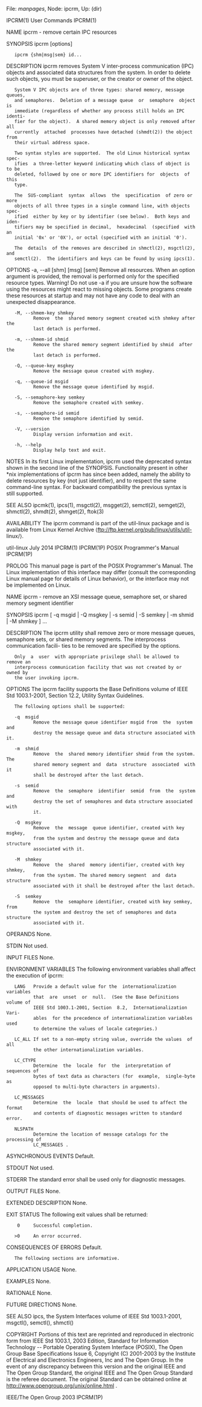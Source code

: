 File: *manpages*,  Node: ipcrm,  Up: (dir)

IPCRM(1)                         User Commands                        IPCRM(1)



NAME
       ipcrm - remove certain IPC resources

SYNOPSIS
       ipcrm [options]

       ipcrm {shm|msg|sem} id...

DESCRIPTION
       ipcrm  removes  System  V inter-process communication (IPC) objects and
       associated data structures from the system.  In order  to  delete  such
       objects, you must be superuser, or the creator or owner of the object.

       System V IPC objects are of three types: shared memory, message queues,
       and semaphores.  Deletion of a message queue  or  semaphore  object  is
       immediate (regardless of whether any process still holds an IPC identi-
       fier for the object).  A shared memory object is only removed after all
       currently  attached  processes have detached (shmdt(2)) the object from
       their virtual address space.

       Two syntax styles are supported.  The old Linux historical syntax spec-
       ifies  a three-letter keyword indicating which class of object is to be
       deleted, followed by one or more IPC identifiers for  objects  of  this
       type.

       The  SUS-compliant  syntax  allows  the  specification  of zero or more
       objects of all three types in a single command line, with objects spec-
       ified  either by key or by identifier (see below).  Both keys and iden-
       tifiers may be specified in decimal,  hexadecimal  (specified  with  an
       initial '0x' or '0X'), or octal (specified with an initial '0').

       The  details  of the removes are described in shmctl(2), msgctl(2), and
       semctl(2).  The identifiers and keys can be found by using ipcs(1).

OPTIONS
       -a, --all [shm] [msg] [sem]
              Remove all resources.  When an option argument is provided,  the
              removal  is  performed  only  for  the specified resource types.
              Warning!  Do not use -a if you are unsure how the software using
              the  resources  might  react  to missing objects.  Some programs
              create these resources at startup and may not have any  code  to
              deal with an unexpected disappearance.

       -M, --shmem-key shmkey
              Remove  the  shared memory segment created with shmkey after the
              last detach is performed.

       -m, --shmem-id shmid
              Remove the shared memory segment identified by shmid  after  the
              last detach is performed.

       -Q, --queue-key msgkey
              Remove the message queue created with msgkey.

       -q, --queue-id msgid
              Remove the message queue identified by msgid.

       -S, --semaphore-key semkey
              Remove the semaphore created with semkey.

       -s, --semaphore-id semid
              Remove the semaphore identified by semid.

       -V, --version
              Display version information and exit.

       -h, --help
              Display help text and exit.

NOTES
       In  its  first  Linux  implementation, ipcrm used the deprecated syntax
       shown in the second line of the  SYNOPSIS.   Functionality  present  in
       other  *nix  implementations  of ipcrm has since been added, namely the
       ability to delete resources  by  key  (not  just  identifier),  and  to
       respect  the  same command-line syntax.  For backward compatibility the
       previous syntax is still supported.

SEE ALSO
       ipcmk(1),  ipcs(1),   msgctl(2),   msgget(2),   semctl(2),   semget(2),
       shmctl(2), shmdt(2), shmget(2), ftok(3)

AVAILABILITY
       The  ipcrm  command  is part of the util-linux package and is available
       from Linux Kernel  Archive  ⟨ftp://ftp.kernel.org/pub/linux/utils/util-
       linux/⟩.



util-linux                         July 2014                          IPCRM(1)
IPCRM(1P)                  POSIX Programmer's Manual                 IPCRM(1P)



PROLOG
       This  manual  page is part of the POSIX Programmer's Manual.  The Linux
       implementation of this interface may differ (consult the  corresponding
       Linux  manual page for details of Linux behavior), or the interface may
       not be implemented on Linux.

NAME
       ipcrm - remove an XSI message queue, semaphore set,  or  shared  memory
       segment identifier

SYNOPSIS
       ipcrm [ -q msgid | -Q msgkey | -s semid | -S semkey |
              -m shmid | -M shmkey ] ...

DESCRIPTION
       The  ipcrm  utility shall remove zero or more message queues, semaphore
       sets, or shared memory segments. The interprocess communication facili-
       ties to be removed are specified by the options.

       Only  a  user  with appropriate privilege shall be allowed to remove an
       interprocess communication facility that was not created by or owned by
       the user invoking ipcrm.

OPTIONS
       The   ipcrm   facility   supports   the   Base  Definitions  volume  of
       IEEE Std 1003.1-2001, Section 12.2, Utility Syntax Guidelines.

       The following options shall be supported:

       -q  msgid
              Remove the message queue identifier msgid from  the  system  and
              destroy the message queue and data structure associated with it.

       -m  shmid
              Remove  the  shared memory identifier shmid from the system. The
              shared memory segment and  data  structure  associated  with  it
              shall be destroyed after the last detach.

       -s  semid
              Remove  the  semaphore  identifier  semid  from  the  system and
              destroy the set of semaphores and data structure associated with
              it.

       -Q  msgkey
              Remove  the  message  queue identifier, created with key msgkey,
              from the system and destroy the message queue and data structure
              associated with it.

       -M  shmkey
              Remove  the  shared  memory identifier, created with key shmkey,
              from the system. The shared memory segment  and  data  structure
              associated with it shall be destroyed after the last detach.

       -S  semkey
              Remove  the  semaphore identifier, created with key semkey, from
              the system and destroy the set of semaphores and data  structure
              associated with it.


OPERANDS
       None.

STDIN
       Not used.

INPUT FILES
       None.

ENVIRONMENT VARIABLES
       The  following  environment  variables  shall  affect  the execution of
       ipcrm:

       LANG   Provide a default value for the  internationalization  variables
              that  are  unset  or  null.  (See the Base Definitions volume of
              IEEE Std 1003.1-2001, Section  8.2,  Internationalization  Vari-
              ables  for the precedence of internationalization variables used
              to determine the values of locale categories.)

       LC_ALL If set to a non-empty string value, override the values  of  all
              the other internationalization variables.

       LC_CTYPE
              Determine  the  locale  for  the  interpretation of sequences of
              bytes of text data as characters (for  example,  single-byte  as
              opposed to multi-byte characters in arguments).

       LC_MESSAGES
              Determine  the  locale  that should be used to affect the format
              and contents of diagnostic messages written to standard error.

       NLSPATH
              Determine the location of message catalogs for the processing of
              LC_MESSAGES .


ASYNCHRONOUS EVENTS
       Default.

STDOUT
       Not used.

STDERR
       The standard error shall be used only for diagnostic messages.

OUTPUT FILES
       None.

EXTENDED DESCRIPTION
       None.

EXIT STATUS
       The following exit values shall be returned:

        0     Successful completion.

       >0     An error occurred.


CONSEQUENCES OF ERRORS
       Default.

       The following sections are informative.

APPLICATION USAGE
       None.

EXAMPLES
       None.

RATIONALE
       None.

FUTURE DIRECTIONS
       None.

SEE ALSO
       ipcs,  the  System Interfaces volume of IEEE Std 1003.1-2001, msgctl(),
       semctl(), shmctl()

COPYRIGHT
       Portions of this text are reprinted and reproduced in  electronic  form
       from IEEE Std 1003.1, 2003 Edition, Standard for Information Technology
       -- Portable Operating System Interface (POSIX),  The  Open  Group  Base
       Specifications  Issue  6,  Copyright  (C) 2001-2003 by the Institute of
       Electrical and Electronics Engineers, Inc and The Open  Group.  In  the
       event of any discrepancy between this version and the original IEEE and
       The Open Group Standard, the original IEEE and The Open Group  Standard
       is  the  referee document. The original Standard can be obtained online
       at http://www.opengroup.org/unix/online.html .



IEEE/The Open Group                  2003                            IPCRM(1P)
